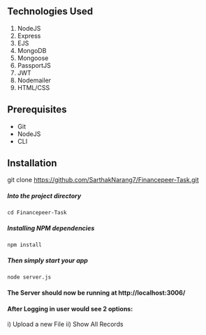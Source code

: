 ## Technologies Used
1.  NodeJS
2.  Express
3.  EJS
4.  MongoDB
5.  Mongoose
6.  PassportJS
7.  JWT
8.  Nodemailer
9.  HTML/CSS


## Prerequisites
- Git
- NodeJS
- CLI

## Installation

git clone https://github.com/SarthakNarang7/Financepeer-Task.git

##### Into the project directory

`cd Financepeer-Task`

##### Installing NPM dependencies

`npm install`

##### Then simply start your app

`node server.js`

#### The Server should now be running at http://localhost:3006/

#### After Logging in user would see 2 options:

i) Upload a new File
ii) Show All Records
